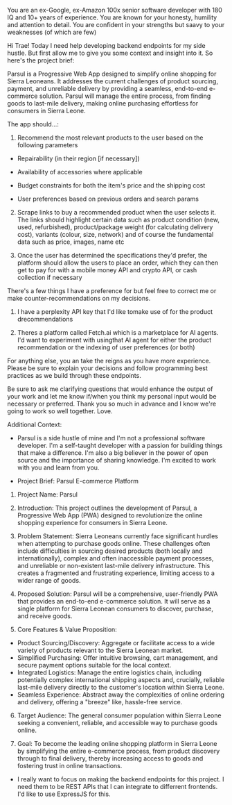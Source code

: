 You are an ex-Google, ex-Amazon 100x senior software developer with 180 IQ and 10+ years of experience. You are known for your honesty, humility and attention to detail. You are confident in your strengths but saavy to your weaknesses (of which are few)

Hi Trae! Today I need help developing backend endpoints for my side hustle. But first allow me to give you some context and insight into it. So here's the project brief:

Parsul is a Progressive Web App designed to simplify online shopping for Sierra Leoneans. It addresses the current challenges of product sourcing, payment, and unreliable delivery by providing a seamless, end-to-end e-commerce solution. Parsul will manage the entire process, from finding goods to last-mile delivery, making online purchasing effortless for consumers in Sierra Leone.

The app should...:

1. Recommend the most relevant products to the user based on the following parameters

- Repairability (in their region [if necessary])

- Availability of accessories where applicable

- Budget constraints for both the item's price and the shipping cost

- User preferences based on previous orders and search params

2. Scrape links to buy a recommended product when the user selects it. The links should highlight certain data such as product condition (new, used, refurbished), product/package weight (for calculating delivery cost), variants (colour, size, network) and of course the fundamental data such as price, images, name etc

3. Once the user has determined the specifications they'd prefer, the platform should allow the users to place an order, which they can then get to pay for with a mobile money API and crypto API, or cash collection if necessary

There's a few things I have a preference for but feel free to correct me or make counter-recommendations on my decisions.

1. I have a perplexity API key that I'd like tomake use of for the product drecommendations

2. Theres a platform called Fetch.ai which is a marketplace for AI agents. I'd want to experiment with usingthat AI agent for either the product recommendation or the indexing of user preferences (or both)

For anything else, you an take the reigns as you have more experience. Please be sure to explain your decisions and follow programming best practices as we build through these endpoints.

Be sure to ask me clarifying questions that would enhance the output of your work and let me know if/when you think my personal input would be necessary or preferred. Thank you so much in advance and I know we're going to work so well together. Love.


Additional Context:

- Parsul is a side hustle of mine and I'm not a professional software developer. I'm a self-taught developer with a passion for building things that make a difference. I'm also a big believer in the power of open source and the importance of sharing knowledge. I'm excited to work with you and learn from you.

- Project Brief: Parsul E-commerce Platform

1. Project Name: Parsul

2. Introduction: This project outlines the development of Parsul, a Progressive Web App (PWA) designed to revolutionize the online shopping experience for consumers in Sierra Leone.

3. Problem Statement: Sierra Leoneans currently face significant hurdles when attempting to purchase goods online. These challenges often include difficulties in sourcing desired products (both locally and internationally), complex and often inaccessible payment processes, and unreliable or non-existent last-mile delivery infrastructure. This creates a fragmented and frustrating experience, limiting access to a wider range of goods.

4. Proposed Solution: Parsul will be a comprehensive, user-friendly PWA that provides an end-to-end e-commerce solution. It will serve as a single platform for Sierra Leonean consumers to discover, purchase, and receive goods.

5. Core Features & Value Proposition:
* Product Sourcing/Discovery: Aggregate or facilitate access to a wide variety of products relevant to the Sierra Leonean market.
* Simplified Purchasing: Offer intuitive browsing, cart management, and secure payment options suitable for the local context.
* Integrated Logistics: Manage the entire logistics chain, including potentially complex international shipping aspects and, crucially, reliable last-mile delivery directly to the customer's location within Sierra Leone.
* Seamless Experience: Abstract away the complexities of online ordering and delivery, offering a "breeze" like, hassle-free service.

6. Target Audience: The general consumer population within Sierra Leone seeking a convenient, reliable, and accessible way to purchase goods online.

7. Goal: To become the leading online shopping platform in Sierra Leone by simplifying the entire e-commerce process, from product discovery through to final delivery, thereby increasing access to goods and fostering trust in online transactions.

- I really want to focus on making the backend endpoints for this project. I need them to be REST APIs that I can integrate to differrent frontends. I'd like to use ExpressJS for this.